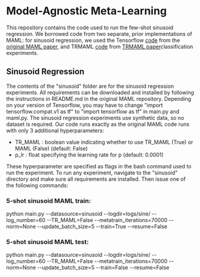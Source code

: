 # Model-Agnostic Meta-Learning
This repository contains the code used to run the few-shot sinusoid regression. We borrowed code from two separate, prior implementations of MAML: for sinusoid regression, we used the Tensorflow [code](https://github.com/cbfinn/maml) from the [original MAML paper](https://arxiv.org/pdf/1703.03400.pdf), and TRMAML [code](https://github.com/lgcollins/tr-maml) from [TRMAML paper](https://arxiv.org/pdf/2002.04766.pdf)classification experiments. 

## Sinusoid Regression

The contents of the "sinusoid" folder are for the sinusoid regression experiments. All requirements can be downloaded and installed by following the instructions in README.md in the original MAML repository. Depending on your version of Tensorflow, you may have to change "import tensorflow.compat.v1 as tf" to "import tensorflow as tf" in main.py and maml.py. 
The sinusoid regression experiments use synthetic data, so no dataset is required.
Our code runs exactly as the original MAML code runs with only 3 additional hyperparameters:
 - TR_MAML : boolean value indicating whether to use TR_MAML (True) or MAML (False) (default: False)
 - p_lr : float specifying the learning rate for p (default: 0.0001)
 
These hyperparameter are specified as flags in the bash command used to run the experiment. To run any experiment, navigate to the "sinusoid" directory and make sure all requirements are installed. Then issue one of the following commands:


### 5-shot sinusoid MAML train:
python main.py --datasource=sinusoid --logdir=logs/sine/ --log_number=60 --TR_MAML=False --metatrain_iterations=70000 --norm=None --update_batch_size=5 --train=True --resume=False


### 5-shot sinusoid MAML test:
python main.py --datasource=sinusoid --logdir=logs/sine/ --log_number=60 --TR_MAML=False --metatrain_iterations=70000 --norm=None --update_batch_size=5 --train=False --resume=False

